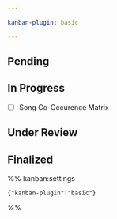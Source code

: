 ```yaml
---

kanban-plugin: basic

---
```


## Pending



## In Progress

- [ ] Song Co-Occurence Matrix


## Under Review



## Finalized





%% kanban:settings
```
{"kanban-plugin":"basic"}
```
%%